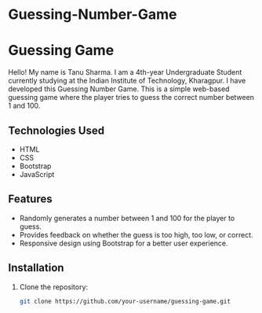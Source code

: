 # Guessing-Number-Game
# Guessing Game
Hello! My name is Tanu Sharma. I am a 4th-year Undergraduate Student currently studying at the Indian Institute of Technology, Kharagpur. I have developed this Guessing Number Game.
This is a simple web-based guessing game where the player tries to guess the correct number between 1 and 100.

## Technologies Used

- HTML
- CSS
- Bootstrap
- JavaScript

## Features

- Randomly generates a number between 1 and 100 for the player to guess.
- Provides feedback on whether the guess is too high, too low, or correct.
- Responsive design using Bootstrap for a better user experience.

## Installation

1. Clone the repository:

   ```bash
   git clone https://github.com/your-username/guessing-game.git
